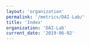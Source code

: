 ```yaml
---
layout: 'organization'
permalink: '/metrics/DAI-Lab/'
title: 'Index'
organization: 'DAI-Lab'
current_date: '2019-06-02'
---
```

